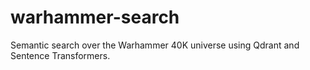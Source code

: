 # warhammer-search
Semantic search over the Warhammer 40K universe using Qdrant and Sentence Transformers.
